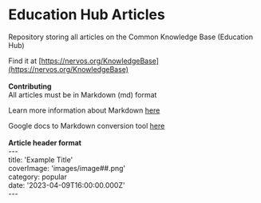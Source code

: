 # Education Hub Articles

Repository storing all articles on the Common Knowledge Base (Education Hub) <br>

Find it at [https://nervos.org/KnowledgeBase](https://nervos.org/KnowledgeBase) <br>
<br>
**Contributing**<br>
All articles must be in Markdown (md) format <br>

Learn more information about Markdown [here](https://www.markdownguide.org/getting-started/) <br>

Google docs to Markdown conversion tool [here](https://workspace.google.com/marketplace/app/docs_to_markdown/700168918607) <br>
<br>
**Article header format**<br>
--- <br>
title: 'Example Title' <br>
coverImage: 'images/image##.png' <br>
category: popular <br>
date: '2023-04-09T16:00:00.000Z' <br>
--- <br>
